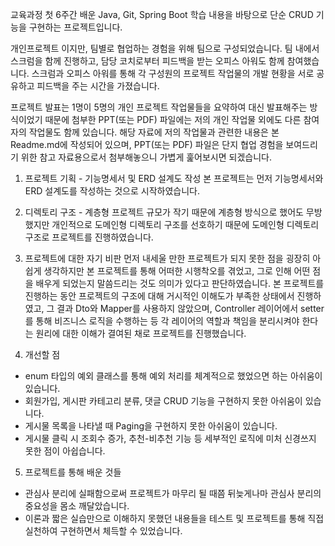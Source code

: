 교육과정 첫 6주간 배운 Java, Git, Spring Boot 학습 내용을 바탕으로
단순 CRUD 기능을 구현하는 프로젝트입니다.

개인프로젝트 이지만, 팀별로 협업하는 경험을 위해 팀으로 구성되었습니다.
팀 내에서 스크럼을 함께 진행하고, 담당 코치로부터 피드백을 받는 오피스 아워도 함께 참여했습니다.
스크럼과 오피스 아워를 통해 각 구성원의 프로젝트 작업물의 개발 현황을 서로 공유하고 피드백을 주는 시간을 가졌습니다.

프로젝트 발표는 1명이 5명의 개인 프로젝트 작업물들을 요약하여 대신 발표해주는 방식이었기 때문에 
첨부한 PPT(또는 PDF) 파일에는 저의 개인 작업물 외에도 다른 참여자의 작업물도 함께 있습니다.
해당 자료에 저의 작업물과 관련한 내용은 본 Readme.md에 작성되어 있으며,
PPT(또는 PDF) 파일은 단지 협업 경험을 보여드리기 위한 참고 자료용으로서 첨부해놓으니 가볍게 훑어보시면 되겠습니다.

1. 프로젝트 기획 - 기능명세서 및 ERD 설계도 작성
본 프로젝트는 먼저 기능명세서와 ERD 설계도를 작성하는 것으로 시작하였습니다.

2. 디렉토리 구조 - 계층형
프로젝트 규모가 작기 때문에 계층형 방식으로 했어도 무방했지만 개인적으로 도메인형 디렉토리 구조를 선호하기 때문에
도메인형 디렉토리 구조로 프로젝트를 진행하였습니다.

3. 프로젝트에 대한 자기 비판
먼저 내세울 만한 프로젝트가 되지 못한 점을 굉장히 아쉽게 생각하지만 본 프로젝트를 통해 
어떠한 시행착오를 겪었고, 그로 인해 어떤 점을 배우게 되었는지 말씀드리는 것도 의미가 있다고 판단하였습니다.
본 프로젝트를 진행하는 동안 프로젝트의 구조에 대해 거시적인 이해도가 부족한 상태에서 진행하였고,
그 결과 Dto와 Mapper를 사용하지 않았으며, Controller 레이어에서 setter를 통해 비즈니스 로직을 수행하는 등
각 레이어의 역할과 책임을 분리시켜야 한다는 원리에 대한 이해가 결여된 채로 프로젝트를 진행했습니다.

4. 개선할 점
- enum 타입의 예외 클래스를 통해 예외 처리를 체계적으로 했었으면 하는 아쉬움이 있습니다.
- 회원가입, 게시판 카테고리 분류, 댓글 CRUD 기능을 구현하지 못한 아쉬움이 있습니다.
- 게시물 목록을 나타낼 때 Paging을 구현하지 못한 아쉬움이 있습니다.
- 게시물 클릭 시 조회수 증가, 추천-비추천 기능 등 세부적인 로직에 미처 신경쓰지 못한 점이 아쉽습니다.

5. 프로젝트를 통해 배운 것들
- 관심사 분리에 실패함으로써 프로젝트가 마무리 될 때쯤 뒤늦게나마 관심사 분리의 중요성을 몸소 깨달았습니다.
- 이론과 짧은 실습만으로 이해하지 못했던 내용들을 테스트 및 프로젝트를 통해 직접 실천하여 구현하면서 체득할 수 있었습니다.